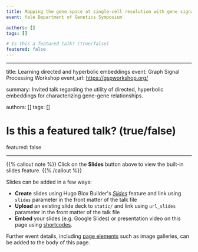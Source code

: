 ```yaml
---
title: Mapping the gene space at single-cell resolution with gene signal pattern analysis
event: Yale Department of Genetics Symposium

authors: []
tags: []

# Is this a featured talk? (true/false)
featured: false
---
```

---
title: Learning directed and hyperbolic embeddings
event: Graph Signal Processing Workshop
event_url: https://gspworkshop.org/

summary: Invited talk regarding the utility of directed, hyperbolic embeddings for characterizing gene-gene relationships.

authors: []
tags: []

# Is this a featured talk? (true/false)
featured: false

---

{{% callout note %}}
Click on the **Slides** button above to view the built-in slides feature.
{{% /callout %}}

Slides can be added in a few ways:

- **Create** slides using Hugo Blox Builder's [_Slides_](https://docs.hugoblox.com/reference/content-types/) feature and link using `slides` parameter in the front matter of the talk file
- **Upload** an existing slide deck to `static/` and link using `url_slides` parameter in the front matter of the talk file
- **Embed** your slides (e.g. Google Slides) or presentation video on this page using [shortcodes](https://docs.hugoblox.com/reference/markdown/).

Further event details, including [page elements](https://docs.hugoblox.com/reference/markdown/) such as image galleries, can be added to the body of this page.
